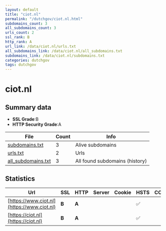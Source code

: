 ```yaml
---
layout: default
title: "ciot.nl"
permalink: "/dutchgov/ciot.nl.html"
subdomains_count: 3
all_subdomains_count: 3
urls_count: 2
ssl_rank: B
http_rank: A
url_link: /data/ciot.nl/urls.txt
all_subdomains_link: /data/ciot.nl/all_subdomains.txt
subdomains_link: /data/ciot.nl/subdomains.txt
categories: dutchgov
tags: dutchgov
---
```



# ciot.nl
## Summary data


 - **SSL Grade**:B
 - **HTTP Security Grade**:A


| File       | Count | Info |
|------------|-------|------|
|[subdomains.txt](/DutchGovScope/data/ciot.nl/subdomains.txt)|3|Alive subdomains|
|[urls.txt](/DutchGovScope/data/ciot.nl/urls.txt)|2|Urls|
|[all_subdomains.txt](/DutchGovScope/data/ciot.nl/all_subdomains.txt)|3|All found subdomains (history)|


## Statistics


| Url | SSL | HTTP | Server | Cookie | HSTS | CORS | CTO | CSP | XFO | XXP | RP |FP| Tech |Title |
|--------|-------|-------|------|------|------|------|------|------|------|------|------|------|------|------|
|[https://www.ciot.nl](https://www.ciot.nl)| **B**| **A**|| |:white_check_mark: | | |:warning: | :white_check_mark: | :white_check_mark: | :white_check_mark: | |HSTS||
|[https://ciot.nl](https://ciot.nl)| **B**| **A**|| |:white_check_mark: | | |:warning: | :white_check_mark: | :white_check_mark: | :white_check_mark: | |HSTS||

